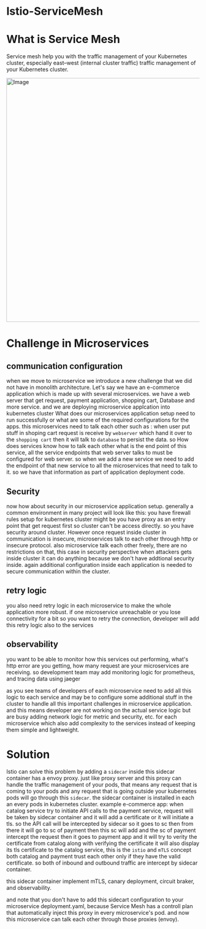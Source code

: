 # Istio-ServiceMesh
# What is Service Mesh
Service mesh help you with the traffic management of your Kubernetes cluster, especially east–west (internal cluster traffic) traffic management of your Kubernetes cluster.

<img width="1303" height="636" alt="Image" src="https://github.com/user-attachments/assets/48dbeeeb-9235-4808-9262-95e0504b8bdb" />

# Challenge in Microservices
## communication configuration
when we move to microservice we introduce a new challenge that we did not have in monolith architecture. 
Let's say we have an e-commerce application which is made up with several microservices. we have a web server that get request, payment application, shopping cart, Database and more service. and we are deploying microservice applcation into kubernetes cluster
What does our microservices application setup need to run successfully or what are some of the required configurations for the apps. this microservices need to talk each other such as : when user put stuff in shoping cart request is receive by ``webserver`` which hand it over to the ``shopping cart`` then it will talk to ``database`` to persist the data. so How does services know how to talk each other what is the end point of this service, all the service endpoints that web server talks to must be configured for web server. 
so when we add a new service we need to add the endpoint of that new service to all the microservices that need to talk to it. so we have that information as part of application deployment code. 

## Security
now how about security in our microservice application setup. generally a common environment in many project will look like this: 
you have firewall rules setup for kubernetes cluster might be you have proxy as an entry point that get request first so cluster can't be access directly. so you have security around cluster. 
However once request inside cluster in communication is insecure, microservices talk to each other through http or insecure protocol. also microservice talk each other freely, there are no restrictions on that, this case in security perspective when attackers gets inside cluster it can do anything because we don't have addtional security inside.
again additional configuration inside each application is needed to secure communication within the cluster.

## retry logic
you also need retry logic in each microservice to make the whole application more robust. if one microservice unreachable or you lose connectivity for a bit so you want to retry the connection, developer will add this retry logic also to the services 

## observability
you want to be able to monitor how this services out performing, what's http error are you getting, how many request are your microservices are receiving. so development team may add monitoring logic for prometheus, and tracing data using jaeger 

as you see teams of developers of each microservice need to add all this logic to each service and may be to configure some additional stuff in the cluster to handle all this important challenges in microservice application. and this means developer are not working on the actual service logic but are busy adding network logic for metric and security, etc. for each microservice which also add complexity to the services instead of keeping them simple and lightweight.

# Solution
Istio can solve this problem by adding a ``sidecar`` inside this sidecar container has a envoy proxy. just like proxy server and this proxy can handle the traffic management of your pods, that means any request that is coming to your pods and any request that is going outside your kubernetes pods will go through this ``sidecar``. the sidecar container is installed in each an every pods in kubernetes cluster.
example e-commerce app:
when catalog service try to initiate API calls to the payment service, request will be taken by sidecar container and it will add a certificate or it will initiate a tls. so the API call will be intercepted by sidecar so it goes to sc then from there it will go to sc of payment then this sc will add and the sc of payment intercept the request then it goes to payment app and it will try to verity the certificate from catalog along with verifying the certificate it will also display its tls certificate to the catalog service, this is the ``istio`` and ``mTLS`` concept both catalog and payment trust each other only if they have the valid certificate. so both of inbound and outbound traffic are intercept by sidecar container.

this sidecar container implement mTLS, canary deployment, circuit braker, and observability.

and note that you don't have to add this sidecart configuration to your microservice deployment.yaml, because Service Mesh has a controll plan that automatically inject this proxy in every microservice's pod. and now this microservice can talk each other through those proxies (envoy).
